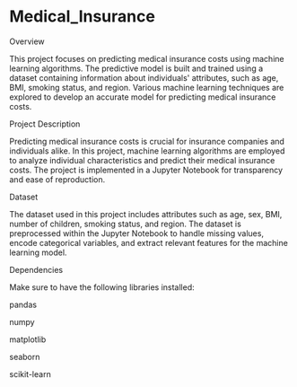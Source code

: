 # Medical_Insurance

Overview

This project focuses on predicting medical insurance costs using machine learning algorithms. The predictive model is built and trained using a dataset containing information about individuals' attributes, such as age, BMI, smoking status, and region. Various machine learning techniques are explored to develop an accurate model for predicting medical insurance costs.

Project Description

Predicting medical insurance costs is crucial for insurance companies and individuals alike. In this project, machine learning algorithms are employed to analyze individual characteristics and predict their medical insurance costs. The project is implemented in a Jupyter Notebook for transparency and ease of reproduction.

Dataset

The dataset used in this project includes attributes such as age, sex, BMI, number of children, smoking status, and region. The dataset is preprocessed within the Jupyter Notebook to handle missing values, encode categorical variables, and extract relevant features for the machine learning model.

Dependencies

Make sure to have the following libraries installed:

pandas

numpy

matplotlib

seaborn

scikit-learn
